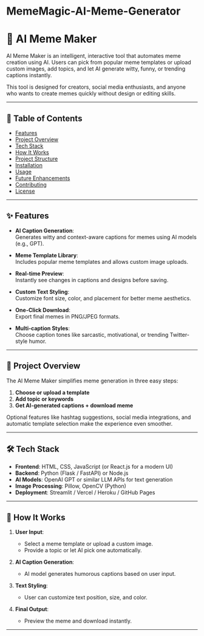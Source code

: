 # MemeMagic-AI-Meme-Generator
# 🤖 AI Meme Maker  

AI Meme Maker is an intelligent, interactive tool that automates meme creation using AI. Users can pick from popular meme templates or upload custom images, add topics, and let AI generate witty, funny, or trending captions instantly.  

This tool is designed for creators, social media enthusiasts, and anyone who wants to create memes quickly without design or editing skills.

---

## 📜 Table of Contents
- [Features](#features)
- [Project Overview](#project-overview)
- [Tech Stack](#tech-stack)
- [How It Works](#how-it-works)
- [Project Structure](#project-structure)
- [Installation](#installation)
- [Usage](#usage)
- [Future Enhancements](#future-enhancements)
- [Contributing](#contributing)
- [License](#license)

---

## ✨ Features  

- **AI Caption Generation**:  
  Generates witty and context-aware captions for memes using AI models (e.g., GPT).  

- **Meme Template Library**:  
  Includes popular meme templates and allows custom image uploads.  

- **Real-time Preview**:  
  Instantly see changes in captions and designs before saving.  

- **Custom Text Styling**:  
  Customize font size, color, and placement for better meme aesthetics.  

- **One-Click Download**:  
  Export final memes in PNG/JPEG formats.  

- **Multi-caption Styles**:  
  Choose caption tones like sarcastic, motivational, or trending Twitter-style humor.

---

## 🧠 Project Overview  

The AI Meme Maker simplifies meme generation in three easy steps:  
1. **Choose or upload a template**  
2. **Add topic or keywords**  
3. **Get AI-generated captions + download meme**  

Optional features like hashtag suggestions, social media integrations, and automatic template selection make the experience even smoother.

---

## 🛠️ Tech Stack  

- **Frontend**: HTML, CSS, JavaScript (or React.js for a modern UI)  
- **Backend**: Python (Flask / FastAPI) or Node.js  
- **AI Models**: OpenAI GPT or similar LLM APIs for text generation  
- **Image Processing**: Pillow, OpenCV (Python)  
- **Deployment**: Streamlit / Vercel / Heroku / GitHub Pages  

---

## 🔄 How It Works  

1. **User Input**:  
   - Select a meme template or upload a custom image.  
   - Provide a topic or let AI pick one automatically.  

2. **AI Caption Generation**:  
   - AI model generates humorous captions based on user input.  

3. **Text Styling**:  
   - User can customize text position, size, and color.  

4. **Final Output**:  
   - Preview the meme and download instantly.

---

 


